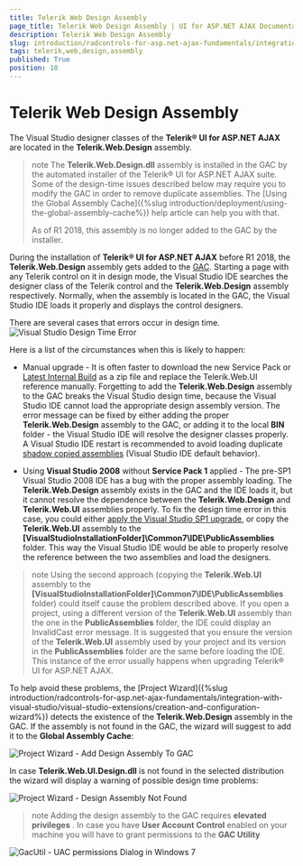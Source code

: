 ```yaml
---
title: Telerik Web Design Assembly
page_title: Telerik Web Design Assembly | UI for ASP.NET AJAX Documentation
description: Telerik Web Design Assembly
slug: introduction/radcontrols-for-asp.net-ajax-fundamentals/integration-with-visual-studio/visual-studio-extensions/telerik-web-design-assembly
tags: telerik,web,design,assembly
published: True
position: 10
---
```


# Telerik Web Design Assembly




The Visual Studio designer classes of the **Telerik® UI for ASP.NET AJAX** are located in the **Telerik.Web.Design** assembly.

>note The **Telerik.Web.Design.dll** assembly is installed in the GAC by the automated installer of the Telerik® UI for ASP.NET AJAX suite. Some of the design-time issues described below may require you to modify the GAC in order to remove duplicate assemblies. The [Using the Global Assembly Cache]({%slug introduction/deployment/using-the-global-assembly-cache%}) help article can help you with that.
>
>As of R1 2018, this assembly is no longer added to the GAC by the installer.

During the installation of **Telerik® UI for ASP.NET AJAX** before R1 2018, the **Telerik.Web.Design** assembly gets added to the [GAC](https://msdn.microsoft.com/en-us/library/yf1d93sz(VS.80).aspx). Starting a page with any Telerik control on it in design mode, the Visual Studio IDE searches the designer class of the Telerik control and the **Telerik.Web.Design** assembly respectively. Normally, when the assembly is located in the GAC, the Visual Studio IDE loads it properly and displays the control designers.

There are several cases that errors occur in design time.
![Visual Studio Design Time Error](images/introduction-vsx_vsdesigntimeerror.gif)

Here is a list of the circumstances when this is likely to happen:

* Manual upgrade - It is often faster to download the new Service Pack or [Latest Internal Build](https://www.telerik.com/blogs/download-latest-internal-builds) as a zip file and replace the Telerik.Web.UI reference manually. Forgetting to add the **Telerik.Web.Design** assembly to the GAC breaks the Visual Studio design time, because the Visual Studio IDE cannot load the appropriate design assembly version. The error message can be fixed by either adding the proper **Telerik.Web.Design** assembly to the GAC, or adding it to the local **BIN** folder - the Visual Studio IDE will resolve the designer classes properly. A Visual Studio IDE restart is recommended to avoid loading duplicate [shadow copied assemblies](https://msdn.microsoft.com/en-us/library/ms404279.aspx) (Visual Studio IDE default behavior).

* Using **Visual Studio 2008** without **Service Pack 1** applied - The pre-SP1 Visual Studio 2008 IDE has a bug with the proper assembly loading. The **Telerik.Web.Design** assembly exists in the GAC and the IDE loads it, but it cannot resolve the dependence between the **Telerik.Web.Design** and **Telerik.Web.UI** assemblies properly. To fix the design time error in this case, you could either [apply the Visual Studio SP1 upgrade](https://www.microsoft.com/downloads/details.aspx?FamilyId=FBEE1648-7106-44A7-9649-6D9F6D58056E&displaylang=en), or copy the **Telerik.Web.UI** assembly to the **[VisualStudioInstallationFolder]\Common7\IDE\PublicAssemblies** folder. This way the Visual Studio IDE would be able to properly resolve the reference between the two assemblies and load the designers.

>note Using the second approach (copying the **Telerik.Web.UI** assembly to the **[VisualStudioInstallationFolder]\Common7\IDE\PublicAssemblies** folder) could itself cause the problem described above. If you open a project, using a different version of the **Telerik.Web.UI** assembly than the one in the **PublicAssemblies** folder, the IDE could display an InvalidCast error message. It is suggested that you ensure the version of the **Telerik.Web.UI** assembly used by your project and its version in the **PublicAssemblies** folder are the same before loading the IDE.
>This instance of the error usually happens when upgrading Telerik® UI for ASP.NET AJAX.
>

To help avoid these problems, the [Project Wizard]({%slug introduction/radcontrols-for-asp.net-ajax-fundamentals/integration-with-visual-studio/visual-studio-extensions/creation-and-configuration-wizard%}) detects the existence of the **Telerik.Web.Design** assembly in the GAC. If the assembly is not found in the GAC, the wizard will suggest to add it to the **Global Assembly Cache**:

![Project Wizard - Add Design Assembly To GAC](images/introduction-vsx_projectwizard_adddesignassemblytogac.png)

In case **Telerik.Web.UI.Design.dll** is not found in the selected distribution the wizard will display a warning of possible design time problems:

![Project Wizard - Design Assembly Not Found](images/introduction-vsx_projectwizard_nodesignassemblyfound.png)

>note Adding the design assembly to the GAC requires **elevated privileges** . In case you have **User Account Control** enabled on your machine you will have to grant permissions to the **GAC Utility** 
>

![GacUtil - UAC permissions Dialog in Windows 7](images/introduction-vsx_gacutilunderuac.png)

